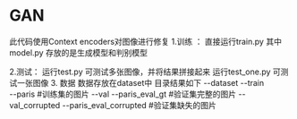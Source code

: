# GAN
此代码使用Context encoders对图像进行修复
1.训练 ：
    直接运行train.py
    其中model.py 存放的是生成模型和判别模型
    
2.测试：
   运行test.py  可测试多张图像，并将结果拼接起来
   运行test_one.py 可测试一张图像
3. 数据
     数据存放在dataset中
     目录结果如下
     --dataset
    --train  
        --paris #训练集的图片
    --val 
        --paris_eval_gt #验证集完整的图片
    --val_corrupted
        --paris_eval_corrupted #验证集缺失的图片

  
